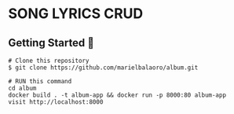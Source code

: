 # SONG LYRICS CRUD
## Getting Started 🚀
```
# Clone this repository
$ git clone https://github.com/marielbalaoro/album.git
```

```
# RUN this command
cd album
docker build . -t album-app && docker run -p 8000:80 album-app
visit http://localhost:8000
```